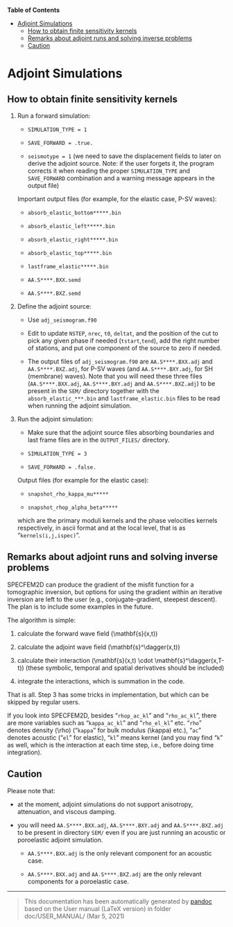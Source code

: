**Table of Contents**

-   [Adjoint Simulations](#adjoint-simulations)
    -   [How to obtain finite sensitivity kernels](#how-to-obtain-finite-sensitivity-kernels)
    -   [Remarks about adjoint runs and solving inverse problems](#remarks-about-adjoint-runs-and-solving-inverse-problems)
    -   [Caution](#caution)

Adjoint Simulations
===================

How to obtain finite sensitivity kernels
----------------------------------------

1.  Run a forward simulation:

    -   `SIMULATION_TYPE = 1`

    -   `SAVE_FORWARD = .true.`

    -   `seismotype = 1` (we need to save the displacement fields to later on derive the adjoint source. Note: if the user forgets it, the program corrects it when reading the proper `SIMULATION_TYPE` and `SAVE_FORWARD` combination and a warning message appears in the output file)

    Important output files (for example, for the elastic case, P-SV waves):

    -   `absorb_elastic_bottom*****.bin`

    -   `absorb_elastic_left*****.bin`

    -   `absorb_elastic_right*****.bin`

    -   `absorb_elastic_top*****.bin`

    -   `lastframe_elastic*****.bin`

    -   `AA.S****.BXX.semd`

    -   `AA.S****.BXZ.semd`

2.  Define the adjoint source:

    -   Use `adj_seismogram.f90`

    -   Edit to update `NSTEP`, `nrec`, `t0`, `deltat`, and the position of the cut to pick any given phase if needed (`tstart`,`tend`), add the right number of stations, and put one component of the source to zero if needed.

    -   The output files of `adj_seismogram.f90` are `AA.S****.BXX.adj` and `AA.S****.BXZ.adj`, for P-SV waves (and `AA.S****.BXY.adj`, for SH (membrane) waves). Note that you will need these three files (`AA.S****.BXX.adj`, `AA.S****.BXY.adj` and `AA.S****.BXZ.adj`) to be present in the `SEM/` directory together with the `absorb_elastic_***.bin` and `lastframe_elastic.bin` files to be read when running the adjoint simulation.

3.  Run the adjoint simulation:

    -   Make sure that the adjoint source files absorbing boundaries and last frame files are in the `OUTPUT_FILES/` directory.

    -   `SIMULATION_TYPE = 3`

    -   `SAVE_FORWARD = .false.`

    Output files (for example for the elastic case):

    -   `snapshot_rho_kappa_mu*****`

    -   `snapshot_rhop_alpha_beta*****`

    which are the primary moduli kernels and the phase velocities kernels respectively, in ascii format and at the local level, that is as “`kernels(i,j,ispec)`”.

Remarks about adjoint runs and solving inverse problems
-------------------------------------------------------

SPECFEM2D can produce the gradient of the misfit function for a tomographic inversion, but options for using the gradient within an iterative inversion are left to the user (e.g., conjugate-gradient, steepest descent). The plan is to include some examples in the future.

The algorithm is simple:

1.  calculate the forward wave field \(\mathbf{s}(x,t)\)

2.  calculate the adjoint wave field \(\mathbf{s}^\dagger(x,t)\)

3.  calculate their interaction \(\mathbf{s}(x,t) \cdot \mathbf{s}^\dagger(x,T-t)\) (these symbolic, temporal and spatial derivatives should be included)

4.  integrate the interactions, which is summation in the code.

That is all. Step 3 has some tricks in implementation, but which can be skipped by regular users.

If you look into SPECFEM2D, besides “`rhop_ac_kl`” and “`rho_ac_kl`”, there are more variables such as “`kappa_ac_kl`” and “`rho_el_kl`” etc. “`rho`” denotes density \(\rho\) (“`kappa`” for bulk modulus \(\kappa\) etc.), “`ac`” denotes acoustic (“`el`” for elastic), “`kl`” means kernel (and you may find “`k`” as well, which is the interaction at each time step, i.e., before doing time integration).

Caution
-------

Please note that:

-   at the moment, adjoint simulations do not support anisotropy, attenuation, and viscous damping.

-   you will need `AA.S****.BXX.adj`, `AA.S****.BXY.adj` and `AA.S****.BXZ.adj` to be present in directory `SEM/` even if you are just running an acoustic or poroelastic adjoint simulation.

    -   `AA.S****.BXX.adj` is the only relevant component for an acoustic case.

    -   `AA.S****.BXX.adj` and `AA.S****.BXZ.adj` are the only relevant components for a poroelastic case.

-----
> This documentation has been automatically generated by [pandoc](http://www.pandoc.org)
> based on the User manual (LaTeX version) in folder doc/USER_MANUAL/
> (Mar  5, 2021)

